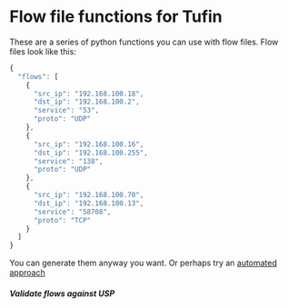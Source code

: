 # Flow file functions for Tufin

These are a series of python functions you can use with flow files.  Flow files look like this:

```javascript
{
  "flows": [
    {
      "src_ip": "192.168.100.18",
      "dst_ip": "192.168.100.2",
      "service": "53",
      "proto": "UDP"
    },
    {
      "src_ip": "192.168.100.16",
      "dst_ip": "192.168.100.255",
      "service": "138",
      "proto": "UDP"
    },
    {
      "src_ip": "192.168.100.70",
      "dst_ip": "192.168.100.13",
      "service": "58708",
      "proto": "TCP"
    }
  ]
}
```

You can generate them anyway you want.  Or perhaps try an [automated approach](https://github.com/packetinspector/Tufin/tree/master/suricata)


##### Validate flows against USP